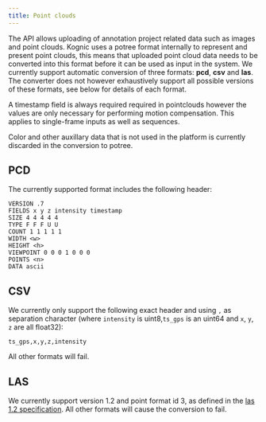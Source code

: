 ```yaml
---
title: Point clouds
---
```


The API allows uploading of annotation project related data such as images and point clouds. Kognic uses a potree format internally to represent and present point clouds, this means that uploaded point cloud data needs to be converted into this format before it can be used as input in the system. We currently support automatic conversion of three formats: **pcd**, **csv** and **las**. The converter does not however exhaustively support all possible versions of these formats, see below for details of each format.

A timestamp field is always required required in pointclouds however the values are only necessary for performing motion compensation. This applies to single-frame inputs as well as sequences.

Color and other auxillary data that is not used in the platform is currently discarded in the conversion to potree.

## PCD

The currently supported format includes the following header:

```
VERSION .7
FIELDS x y z intensity timestamp
SIZE 4 4 4 4 4
TYPE F F F U U
COUNT 1 1 1 1 1
WIDTH <w>
HEIGHT <h>
VIEWPOINT 0 0 0 1 0 0 0
POINTS <n>
DATA ascii
```

## CSV

We currently only support the following exact header and using `,` as separation character (where `intensity` is uint8,`ts_gps` is an uint64 and `x`, `y`, `z` are all float32):

```
ts_gps,x,y,z,intensity
```

All other formats will fail.

## LAS

We currently support version 1.2 and point format id 3, as defined in the [las 1.2 specification](https://www.asprs.org/a/society/committees/standards/asprs_las_format_v12.pdf). All other formats will cause the conversion to fail.
